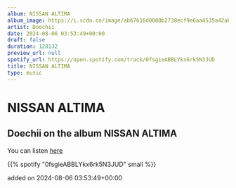 ```yaml
---
album: NISSAN ALTIMA
album_image: https://i.scdn.co/image/ab67616d0000b2738ecf9e6aa4535a42ab6ae379
artist: Doechii
date: 2024-08-06 03:53:49+00:00
draft: false
duration: 128132
preview_url: null
spotify_url: https://open.spotify.com/track/0fsgieABBLYkx6rk5N3JUD
title: NISSAN ALTIMA
type: music
---
```



# NISSAN ALTIMA

## Doechii on the album NISSAN ALTIMA

You can listen [here](https://open.spotify.com/track/0fsgieABBLYkx6rk5N3JUD)

{{% spotify "0fsgieABBLYkx6rk5N3JUD" small %}}

added on 2024-08-06 03:53:49+00:00